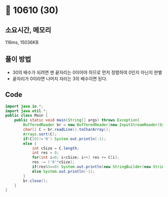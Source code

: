 # 📘 10610 (30)

## 소요시간, 메모리

116ms, 15036KB

## 풀이 방법

- 30의 배수가 되려면 맨 끝자리는 0이어야 하므로 먼저 정렬하여 0인지 아닌지 판별
- 끝자리가 0이라면 나머지 자리는 3의 배수이면 된다.

## Code

```Java
import java.io.*;
import java.util.*;
public class Main {
    public static void main(String[] args) throws Exception{
        BufferedReader br = new BufferedReader(new InputStreamReader(System.in));
        char[] C = br.readLine().toCharArray();
        Arrays.sort(C);
        if(C[0]!='0') System.out.println(-1);
        else {
            int cSize = C.length;
            int res = 0;
            for(int i=0; i<cSize; i++) res += C[i];
            res -= ('0'*cSize);
            if(res%3==0) System.out.println(new StringBuilder(new String(C)).reverse());
            else System.out.println(-1);
        }
        br.close();
    }
}
```
